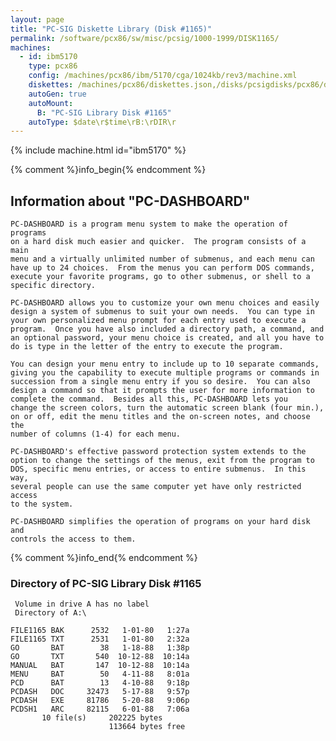 ```yaml
---
layout: page
title: "PC-SIG Diskette Library (Disk #1165)"
permalink: /software/pcx86/sw/misc/pcsig/1000-1999/DISK1165/
machines:
  - id: ibm5170
    type: pcx86
    config: /machines/pcx86/ibm/5170/cga/1024kb/rev3/machine.xml
    diskettes: /machines/pcx86/diskettes.json,/disks/pcsigdisks/pcx86/diskettes.json
    autoGen: true
    autoMount:
      B: "PC-SIG Library Disk #1165"
    autoType: $date\r$time\rB:\rDIR\r
---
```


{% include machine.html id="ibm5170" %}

{% comment %}info_begin{% endcomment %}

## Information about "PC-DASHBOARD"

    PC-DASHBOARD is a program menu system to make the operation of programs
    on a hard disk much easier and quicker.  The program consists of a main
    menu and a virtually unlimited number of submenus, and each menu can
    have up to 24 choices.  From the menus you can perform DOS commands,
    execute your favorite programs, go to other submenus, or shell to a
    specific directory.
    
    PC-DASHBOARD allows you to customize your own menu choices and easily
    design a system of submenus to suit your own needs.  You can type in
    your own personalized menu prompt for each entry used to execute a
    program.  Once you have also included a directory path, a command, and
    an optional password, your menu choice is created, and all you have to
    do is type in the letter of the entry to execute the program.
    
    You can design your menu entry to include up to 10 separate commands,
    giving you the capability to execute multiple programs or commands in
    succession from a single menu entry if you so desire.  You can also
    design a command so that it prompts the user for more information to
    complete the command.  Besides all this, PC-DASHBOARD lets you
    change the screen colors, turn the automatic screen blank (four min.),
    on or off, edit the menu titles and the on-screen notes, and choose the
    number of columns (1-4) for each menu.
    
    PC-DASHBOARD's effective password protection system extends to the
    option to change the settings of the menus, exit from the program to
    DOS, specific menu entries, or access to entire submenus.  In this way,
    several people can use the same computer yet have only restricted
    access
    to the system.
    
    PC-DASHBOARD simplifies the operation of programs on your hard disk and
    controls the access to them.
{% comment %}info_end{% endcomment %}


### Directory of PC-SIG Library Disk #1165

     Volume in drive A has no label
     Directory of A:\

    FILE1165 BAK      2532   1-01-80   1:27a
    FILE1165 TXT      2531   1-01-80   2:32a
    GO       BAT        38   1-18-88   1:38p
    GO       TXT       540  10-12-88  10:14a
    MANUAL   BAT       147  10-12-88  10:14a
    MENU     BAT        50   4-11-88   8:01a
    PCD      BAT        13   4-10-88   9:18p
    PCDASH   DOC     32473   5-17-88   9:57p
    PCDASH   EXE     81786   5-20-88   9:06p
    PCDSH1   ARC     82115   6-01-88   7:06a
           10 file(s)     202225 bytes
                          113664 bytes free
